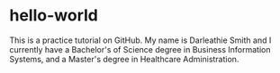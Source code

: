 # hello-world
This is a practice tutorial on GitHub.
My name is Darleathie Smith and I currently have a Bachelor's of Science degree in Business Information Systems, and a Master's degree in Healthcare Administration.

